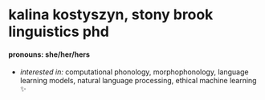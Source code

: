 <!--
**kkostyszyn/kkostyszyn** is a ✨ _special_ ✨ repository because its `README.md` (this file) appears on your GitHub profile.

Here are some ideas to get you started:

- 🔭 I’m currently working on ...
- 🌱 I’m currently learning ...
- 👯 I’m looking to collaborate on ...
- 🤔 I’m looking for help with ...
- 💬 Ask me about ...
- 📫 How to reach me: ...
- 😄 Pronouns: ...
- ⚡ Fun fact: ...
-->

# kalina kostyszyn, stony brook linguistics phd
#### **pronouns**: she/her/hers

- *interested in:* computational phonology, morphophonology, language learning models, natural language processing, ethical machine learning ✨
